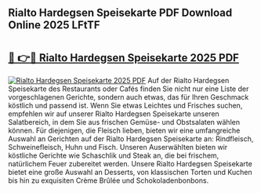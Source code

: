 ## Rialto Hardegsen Speisekarte PDF Download Online 2025 LFtTF

# <h2><a href="http://gcc2icw.nevu.top/?p=Rialto+Hardegsen+Speisekarte">🔗 👉🔴 Rialto Hardegsen Speisekarte 2025 PDF</a></h2>

[![Rialto Hardegsen Speisekarte 2025 PDF](https://i.imgur.com/dBaPXMq.png)](http://gcc2icw.nevu.top/?p=Rialto+Hardegsen+Speisekarte)
Auf der Rialto Hardegsen Speisekarte des Restaurants oder Cafés finden Sie nicht nur eine Liste der vorgeschlagenen Gerichte, sondern auch etwas, das für Ihren Geschmack köstlich und passend ist. Wenn Sie etwas Leichtes und Frisches suchen, empfehlen wir auf unserer Rialto Hardegsen Speisekarte unseren Salatbereich, in dem Sie aus frischen Gemüse- und Obstsalaten wählen können. Für diejenigen, die Fleisch lieben, bieten wir eine umfangreiche Auswahl an Gerichten auf der Rialto Hardegsen Speisekarte an: Rindfleisch, Schweinefleisch, Huhn und Fisch. Unseren Auserwählten bieten wir köstliche Gerichte wie Schaschlik und Steak an, die bei frischem, natürlichem Feuer zubereitet werden. Unsere Rialto Hardegsen Speisekarte bietet eine große Auswahl an Desserts, von klassischen Torten und Kuchen bis hin zu exquisiten Crème Brûlée und Schokoladenbonbons.
